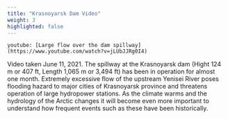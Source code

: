 ```yaml
---
title: "Krasnoyarsk Dam Video"
weight: 3
highlighted: false
---
```


`youtube: [Large flow over the dam spillway](https://www.youtube.com/watch?v=jLUbJJRg0I4)`

Video taken June 11, 2021. The spillway at the Krasnoyarsk dam (Hight 124 m or 407 ft, Length 1,065 m or 3,494 ft) has been in operation for almost one month. Extremely excessive flow of the upstream Yenisei River poses flooding hazard to major cities of Krasnoyarsk province and threatens operation of large hydropower stations. As the climate warms and the hydrology of the Arctic changes it will become even more important to understand how frequent events such as these have been historically.
